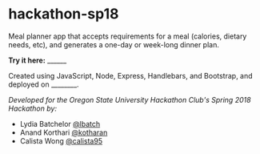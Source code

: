 # hackathon-sp18

Meal planner app that accepts requirements for a meal (calories, dietary needs, etc), and generates a one-day or week-long dinner plan.

**Try it here:**  ______

Created using JavaScript, Node, Express, Handlebars, and Bootstrap, and deployed on ________.

*Developed for the Oregon State University Hackathon Club's Spring 2018 Hackathon by:*
* Lydia Batchelor [@lbatch](https://github.com/lbatch)
* Anand Korthari [@kotharan](https://github.com/kotharan)
* Calista Wong [@calista95](https://github.com/calista95)
